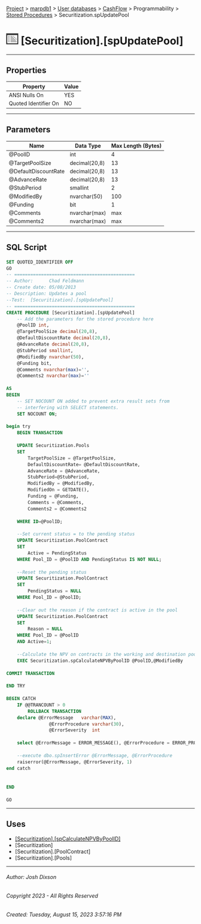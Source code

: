 #### 

[Project](../../../../../index.md) > [marpdb1](../../../../index.md) > [User databases](../../../index.md) > [CashFlow](../../index.md) > Programmability > [Stored Procedures](Stored_Procedures.md) > Securitization.spUpdatePool

# ![Stored Procedures](../../../../../Images/StoredProcedure32.png) [Securitization].[spUpdatePool]

---

## <a name="#properties"></a>Properties

| Property | Value |
|---|---|
| ANSI Nulls On | YES |
| Quoted Identifier On | NO |


---

## <a name="#parameters"></a>Parameters

| Name | Data Type | Max Length (Bytes) |
|---|---|---|
| @PoolID | int | 4 |
| @TargetPoolSize | decimal(20,8) | 13 |
| @DefaultDiscountRate | decimal(20,8) | 13 |
| @AdvanceRate | decimal(20,8) | 13 |
| @StubPeriod | smallint | 2 |
| @ModifiedBy | nvarchar(50) | 100 |
| @Funding | bit | 1 |
| @Comments | nvarchar(max) | max |
| @Comments2 | nvarchar(max) | max |


---

## <a name="#sqlscript"></a>SQL Script

```sql
SET QUOTED_IDENTIFIER OFF
GO
-- =============================================
-- Author:		Chad Feldmann
-- Create date: 05/08/2013
-- Description:	Updates a pool
--Test:  [Securitization].[spUpdatePool] 
-- =============================================
CREATE PROCEDURE [Securitization].[spUpdatePool]
	-- Add the parameters for the stored procedure here
	@PoolID int,
	@TargetPoolSize decimal(20,8),
	@DefaultDiscountRate decimal(20,8),
	@AdvanceRate decimal(20,8),
	@StubPeriod smallint,
	@ModifiedBy nvarchar(50),
	@Funding bit,
	@Comments nvarchar(max)='',
	@Comments2 nvarchar(max)=''

AS
BEGIN
	-- SET NOCOUNT ON added to prevent extra result sets from
	-- interfering with SELECT statements.
	SET NOCOUNT ON;

begin try 
	BEGIN TRANSACTION 
	
	UPDATE Securitization.Pools
	SET 
		TargetPoolSize = @TargetPoolSize,
		DefaultDiscountRate= @DefaultDiscountRate,
		AdvanceRate = @AdvanceRate,
		StubPeriod=@StubPeriod,
		ModifiedBy = @ModifiedBy,
		ModifiedOn = GETDATE(),
		Funding = @Funding,
		Comments = @Comments,
		Comments2 = @Comments2
	
	WHERE ID=@PoolID;
	
	--Set current status = to the pending status
	UPDATE Securitization.PoolContract 
	SET
		Active = PendingStatus
	WHERE Pool_ID = @PoolID AND PendingStatus IS NOT NULL;

	--Reset the pending status
	UPDATE Securitization.PoolContract
	SET
		PendingStatus = NULL
	WHERE Pool_ID = @PoolID;

	--Clear out the reason if the contract is active in the pool
	UPDATE Securitization.PoolContract
	SET
		Reason = NULL
	WHERE Pool_ID = @PoolID
	AND Active=1;

	--Calculate the NPV on contracts in the working and destination pool
	EXEC Securitization.spCalculateNPVByPoolID @PoolID,@ModifiedBy 

COMMIT TRANSACTION 

END TRY

BEGIN CATCH
	IF @@TRANCOUNT > 0		
		ROLLBACK TRANSACTION
	declare	@ErrorMessage	varchar(MAX),
				@ErrorProcedure varchar(30),
				@ErrorSeverity	int

	select @ErrorMessage = ERROR_MESSAGE(), @ErrorProcedure = ERROR_PROCEDURE(), @ErrorSeverity = ERROR_SEVERITY()
		
	--execute dbo.spInsertError @ErrorMessage, @ErrorProcedure
	raiserror(@ErrorMessage, @ErrorSeverity, 1)
end catch


END

GO

```


---

## <a name="#uses"></a>Uses

* [[Securitization].[spCalculateNPVByPoolID]](Securitization_spCalculateNPVByPoolID.md)
* [Securitization]
* [Securitization].[PoolContract]
* [Securitization].[Pools]


---

###### Author:  Josh Dixson

###### Copyright 2023 - All Rights Reserved

###### Created: Tuesday, August 15, 2023 3:57:16 PM

